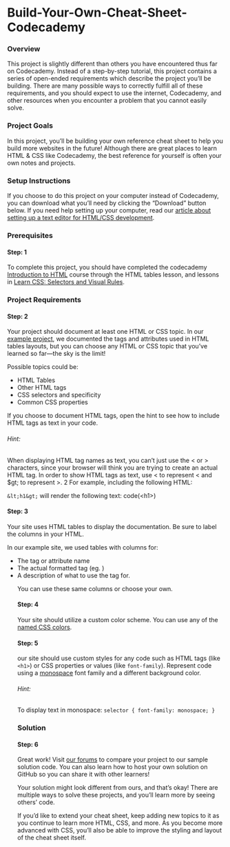 # Build-Your-Own-Cheat-Sheet-Codecademy

### Overview
This project is slightly different than others you have encountered thus far on Codecademy. Instead of a step-by-step tutorial, this project contains a series of open-ended requirements which describe the project you’ll be building. There are many possible ways to correctly fulfill all of these requirements, and you should expect to use the internet, Codecademy, and other resources when you encounter a problem that you cannot easily solve.

### Project Goals
In this project, you’ll be building your own reference cheat sheet to help you build more websites in the future! Although there are great places to learn HTML & CSS like Codecademy, the best reference for yourself is often your own notes and projects.

### Setup Instructions
If you choose to do this project on your computer instead of Codecademy, you can download what you’ll need by clicking the “Download” button below. If you need help setting up your computer, read our [article about setting up a text editor for HTML/CSS development](https://www.codecademy.com/articles/visual-studio-code).

### Prerequisites

#### Step: 1
To complete this project, you should have completed the codecademy [Introduction to HTML](https://www.codecademy.com/learn/learn-html) course through the HTML tables lesson, and lessons in [Learn CSS: Selectors and Visual Rules](https://www.codecademy.com/learn/learn-css).

### Project Requirements

#### Step: 2
Your project should document at least one HTML or CSS topic. In our [example project](https://s3.amazonaws.com/codecademy-content/PRO/independent-practice-projects/html-css-cheat-sheet/example/index.html), we documented the tags and attributes used in HTML tables layouts, but you can choose any HTML or CSS topic that you’ve learned so far—the sky is the limit!

Possible topics could be:
- HTML Tables
- Other HTML tags
- CSS selectors and specificity
- Common CSS properties

If you choose to document HTML tags, open the hint to see how to include HTML tags as text in your code.

###### Hint: 
When displaying HTML tag names as text, you can’t just use the < or > characters, since your browser will think you are trying to create an actual HTML tag. In order to show HTML tags as text, use &lt; to represent < and $gt; to represent >. 2 For example, including the following HTML:

`&lt;h1&gt;` will render the following text: code(&lt;h1&gt;)

#### Step: 3
Your site uses HTML tables to display the documentation. Be sure to label the columns in your HTML.

In our example site, we used tables with columns for:

- The tag or attribute name
- The actual formatted tag (eg. <table>)
- A description of what to use the tag for.

You can use these same columns or choose your own.

#### Step: 4
Your site should utilize a custom color scheme. You can use any of the [named CSS colors](http://www.colors.commutercreative.com/grid/).

#### Step: 5
our site should use custom styles for any code such as HTML tags (like `<h1>`) or CSS properties or values (like `font-family`). Represent code using a [monospace](https://developer.mozilla.org/en-US/docs/Web/CSS/font-family#Examples) font family and a different background color.

###### Hint: 
To display text in monospace:
`selector {
  font-family: monospace;
}`

### Solution

#### Step: 6
Great work! Visit [our forums](https://discuss.codecademy.com/t/build-your-own-cheatsheet-challenge-project-html-css/462393) to compare your project to our sample solution code. You can also learn how to host your own solution on GitHub so you can share it with other learners!

Your solution might look different from ours, and that’s okay! There are multiple ways to solve these projects, and you’ll learn more by seeing others’ code.

If you’d like to extend your cheat sheet, keep adding new topics to it as you continue to learn more HTML, CSS, and more. As you become more advanced with CSS, you’ll also be able to improve the styling and layout of the cheat sheet itself.
